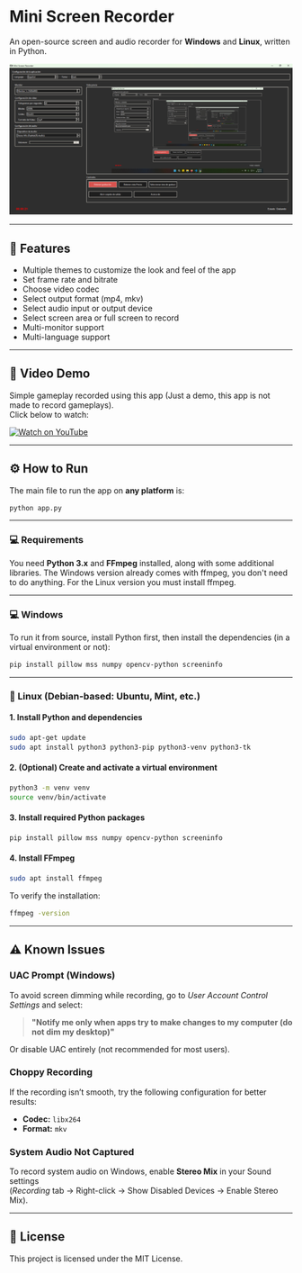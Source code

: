 # Mini Screen Recorder

An open-source screen and audio recorder for **Windows** and **Linux**, written in Python.

<p align="center">
  <img src="./Capture.png" alt="Mini Screen Recorder UI">
</p>

---

## 🎯 Features

- Multiple themes to customize the look and feel of the app
- Set frame rate and bitrate
- Choose video codec
- Select output format (mp4, mkv)
- Select audio input or output device
- Select screen area or full screen to record
- Multi-monitor support
- Multi-language support

---

## 🎥 Video Demo

Simple gameplay recorded using this app (Just a demo, this app is not made to record gameplays).  
Click below to watch:

[![Watch on YouTube](https://img.shields.io/badge/YouTube-Watch%20Video-red?style=for-the-badge&logo=youtube)](https://youtu.be/7Ji-maVmPac)

---

## ⚙️ How to Run

The main file to run the app on **any platform** is:

```bash
python app.py
```

---

### 💻 Requirements

You need **Python 3.x** and **FFmpeg** installed, along with some additional libraries. The Windows version already comes with ffmpeg, you don't need to do anything. For the Linux version you must install ffmpeg.

---

### 💻 Windows

To run it from source, install Python first, then install the dependencies (in a virtual environment or not):

```bash
pip install pillow mss numpy opencv-python screeninfo
```

---

### 🐧 Linux (Debian-based: Ubuntu, Mint, etc.)

#### 1. Install Python and dependencies

```bash
sudo apt-get update
sudo apt install python3 python3-pip python3-venv python3-tk
```

#### 2. (Optional) Create and activate a virtual environment

```bash
python3 -m venv venv
source venv/bin/activate
```

#### 3. Install required Python packages

```bash
pip install pillow mss numpy opencv-python screeninfo
```

#### 4. Install FFmpeg

```bash
sudo apt install ffmpeg
```

To verify the installation:

```bash
ffmpeg -version
```

---

## ⚠️ Known Issues

### UAC Prompt (Windows)

To avoid screen dimming while recording, go to *User Account Control Settings* and select:

> **"Notify me only when apps try to make changes to my computer (do not dim my desktop)"**

Or disable UAC entirely (not recommended for most users).

### Choppy Recording

If the recording isn’t smooth, try the following configuration for better results:

- **Codec:** `libx264`
- **Format:** `mkv`

### System Audio Not Captured

To record system audio on Windows, enable **Stereo Mix** in your Sound settings  
(*Recording* tab → Right-click → Show Disabled Devices → Enable Stereo Mix).

---

## 📄 License

This project is licensed under the MIT License.
